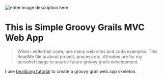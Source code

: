 ![enter image description here](https://sg.fiverrcdn.com/photos/103633736/original/6d3ecda29129fa02df17bdd5e8a8cfe79fa13549.png?1509169610)
# This is Simple Groovy Grails MVC Web App

> When ı write that code, use many web sites and code examples. This
> ReadMe file is about project, process etc. All notes are for my
> personel usage to source future groovy grails development.

I use [bealdung tutorial](https://www.baeldung.com/grails-mvc-application) to create a groovy grail web app skeleton.
